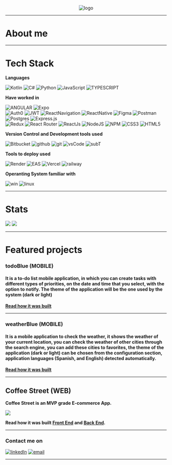<p align='center'>
  <img src='https://res.cloudinary.com/db6aq84ze/image/upload/v1704481468/mrBlue/mrBlueCode_tle7bf.png' alt='logo'/>
</p>


---
# About me

  <!-- I'm a Full Stack Web Developer, currently focused on mobile development with React Native. -->

  <!--Soy desarrollador de software, mi leguaje favorito es javascritp y tambien fue el primero que aprendi, actualmente estoy enfocado en el desarrollo mobile con react native, e --> 

---
# Tech Stack

**Languages**

  ![Kotlin](https://img.shields.io/badge/Kotlin-9a3af4?style=for-the-badge&logo=kotlin&logoColor=white)
  ![C#](https://img.shields.io/badge/C%23-7f399c?style=for-the-badge&logo=c-sharp&logoColor=white)
  ![Python](https://img.shields.io/badge/Python-3776AB?style=for-the-badge&logo=python&logoColor=white)
  ![JavaScript](https://img.shields.io/badge/JavaScript-F7DF1E?style=for-the-badge&logo=javascript&logoColor=black)
  ![TYPESCRIPT](https://img.shields.io/badge/TypeScript-%23232F3E.svg?style=for-the-badge&logo=typescript&logoColor=%23007ACC)

 **Have worked in**

  ![ANGULAR](https://img.shields.io/badge/Angular-%23DD0031.svg?style=for-the-badge&logo=angular&logoColor=white) 
  ![Expo](https://img.shields.io/badge/Expo-%230000D3.svg?style=for-the-badge&logo=expo&logoColor=white)  
  ![Auth0](https://img.shields.io/badge/Auth0-%235678FF.svg?style=for-the-badge&logo=auth0&logoColor=white)
  ![JWT](https://img.shields.io/badge/JWT-%23000000.svg?style=for-the-badge&logo=json-web-tokens&logoColor=white)
  ![ReactNavigation](https://img.shields.io/badge/React_Navigation-%230161D6.svg?style=for-the-badge&logo=react&logoColor=white)
  ![ReactNative](https://img.shields.io/badge/react_Native-%2320232a.svg?style=for-the-badge&logo=react&logoColor=%2361DAFB) 
  ![Figma](https://img.shields.io/badge/figma-%23F24E1E.svg?style=for-the-badge&logo=figma&logoColor=white) 
  ![Postman](https://img.shields.io/badge/Postman-FF6C37?style=for-the-badge&logo=postman&logoColor=white) 
  ![Postgres](https://img.shields.io/badge/postgres-%23316192.svg?style=for-the-badge&logo=postgresql&logoColor=white)
  ![Express.js](https://img.shields.io/badge/express.js-%23404d59.svg?style=for-the-badge&logo=express&logoColor=%2361DAFB)  
  ![Redux](https://img.shields.io/badge/redux-%23593d88.svg?style=for-the-badge&logo=redux&logoColor=white) 
  ![React Router](https://img.shields.io/badge/React_Router-CA4245?style=for-the-badge&logo=react-router&logoColor=white)
  ![ReactJs](https://img.shields.io/badge/reactJS-%2320232a.svg?style=for-the-badge&logo=react&logoColor=%2361DAFB) 
  ![NodeJS](https://img.shields.io/badge/Node.js-43853D?style=for-the-badge&logo=node.js&logoColor=white) 
  ![NPM](https://img.shields.io/badge/NPM-%23000000.svg?style=for-the-badge&logo=npm&logoColor=white) 
  ![CSS3](https://img.shields.io/badge/css3-%231572B6.svg?style=for-the-badge&logo=css3&logoColor=white) 
  ![HTML5](https://img.shields.io/badge/HTML5-E34F26?style=for-the-badge&logo=html5&logoColor=white) 
 
 **Version Control and Development tools used**

  ![Bitbucket](https://img.shields.io/badge/Bitbucket-%230052CC.svg?style=for-the-badge&logo=bitbucket&logoColor=white)
  ![github](https://img.shields.io/badge/GitHub-100000?style=for-the-badge&logo=github&logoColor=white)
  ![git](https://img.shields.io/badge/GIT-E44C30?style=for-the-badge&logo=git&logoColor=white)
  ![vsCode](https://img.shields.io/badge/Visual_Studio_Code-0078D4?style=for-the-badge&logo=visual%20studio%20code&logoColor=white)
  ![subT](https://img.shields.io/badge/sublime_text-%23575757.svg?&style=for-the-badge&logo=sublime-text&logoColor=important)


 **Tools to deploy used**

  ![Render](https://img.shields.io/badge/Render-%23000000.svg?style=for-the-badge&logo=render&logoColor=white)
  ![EAS](https://img.shields.io/badge/EAS-%2361DAFB.svg?style=for-the-badge&logo=expo&logoColor=white)
  ![Vercel](https://img.shields.io/badge/vercel-%23000000.svg?style=for-the-badge&logo=vercel&logoColor=white) 
  ![railway](https://img.shields.io/badge/railway-%23000000.svg?style=for-the-badge&logo=railway&logoColor=white)
  


 **Operanting System familiar with**

  ![win](https://img.shields.io/badge/Windows-0078D6?style=for-the-badge&logo=windows&logoColor=white)
  ![linux](https://img.shields.io/badge/Linux-FCC624?style=for-the-badge&logo=linux&logoColor=black)


---
# Stats


<img src='https://github-readme-stats.vercel.app/api/top-langs/?username=mrbluegru&theme=github_dark&layout=compact' />

<img src="https://github-readme-stats.vercel.app/api?username=mrbluegru&count_private=true&theme=github_dark&show_icons=true" />



---
# Featured projects

### **todoBlue** (MOBILE)

#### It is a to-do list mobile application, in which you can create tasks with different types of priorities, on the date and time that you select, with the option to notify. The theme of the application will be the one used by the system (dark or light)

<!-- **Technologies**

*Expo* | 
*React Native* | 
*React Navigation* | 
*React Redux* | 
*Redux Toolkit* 

📲 **Download and try the app <a href="https://drive.google.com/file/d/1-DrSRArCgheOqLJwsGSPbNhKQusj-4nu/view?usp=sharing" target="_blank" rel="noreferrer">todoblue</a> (APK, Android)** -->

**<a href="https://github.com/MrBluegru/todoBlue-RN.App" target="_blank" rel="noreferrer">Read how it was built</a>**

---

### **weatherBlue** (MOBILE)

#### It is a mobile application to check the weather, it shows the weather of your current location, you can check the weather of other cities through the search engine, you can add these cities to favorites, the theme of the application (dark or light) can be chosen from the configuration section, application languages (Spanish, and English) detected automatically.

<!-- **Technologies**

*Expo* | 
*React Native* | 
*React Navigation* | 
*React Redux* | 
*Redux Toolkit* 

📲 **Download and try the app <a href="https://drive.google.com/file/d/1-OQeluRKzssnYo1CRgD-Vo9WwMRPwytN/view?usp=sharing" target="_blank" rel="noreferrer">weatherBlue</a> (APK, Android)** -->

**<a href="https://github.com/MrBluegru/weatherBlue-RN.App" target="_blank" rel="noreferrer">Read how it was built</a>**

---

## **Coffee Street** (WEB)

  **Coffee Street is an MVP grade E-commerce App.**

  <!-- **Featured features**
  - *Local account creation.*    
  - *Sign in with google account via Auth0.*    
  - *Sending emails through Nodemailer.*    
  - *Upload photos with Cloudinary.*    
  - *The products in the cart are managed from the BackEnd, the products will be accessible from any device where you log in with your account.*     -->

  <!-- **Technologies**
  
  *JavaScript* |
  *NodeJS* | 
  *Express* | 
  *ReactJS* | 
  *Redux* | 
  *CSS* | 
  *SweetAlert* | 
  *Formik* | 
  *Yup* | 
  *Prisma* | 
  *Auth0* | 
  *JWT* | 
  *Cloudinary* | 
  *Nodemailer* | 
  *MercadoPago*  -->


  <!-- **Team**
  - <a href="https://github.com/DarioMarcuzzi" target="_blank" rel="noreferrer">Dario Marcuzzi</a>  
  - <a href="https://github.com/francormin" target="_blank" rel="noreferrer">Franco Corniglione</a>  
  - <a href="https://github.com/leamercado" target="_blank" rel="noreferrer">Leandro Mercado</a>  
  - <a href="https://github.com/lucasezr" target="_blank" rel="noreferrer">Lucas Rodriguez</a>  
  - <a href="https://github.com/DaianaOli" target="_blank" rel="noreferrer">Luz Olivares</a>  
  - <a href="https://github.com/mrbluegru" target="_blank" rel="noreferrer">Miguel E. Rodríguez C.</a>  
  - <a href="https://github.com/noravers" target="_blank" rel="noreferrer">Nora Rodríguez</a>  
  
**Try it 🚀 <a href="https://coffee-street-front-end.vercel.app" target="_blank" rel="noreferrer">Coffee Street</a>** -->


<img src="./gif/coffeeStreet.gif" />

**Read how it was built 
<a href="https://github.com/MrBluegru/CoffeeStreet-FrontEnd" target="_blank" rel="noreferrer">Front End</a> and
<a href="https://github.com/MrBluegru/CoffeeStreet-BackEnd" target="_blank" rel="noreferrer">Back End</a>.**

---
### Contact me on 

<a href="https://www.linkedin.com/in/mrbluegru/" target="_blank" rel="noreferrer">![linkedIn](https://img.shields.io/badge/linkedin-0078D6?style=for-the-badge&logo=linkedin&logoColor=white)</a>
<a href="mailto:miguelrodriguezmbg@gmail.com" target="_blank" rel="noreferrer">![email](https://img.shields.io/badge/gmail-0078D6?style=for-the-badge&logo=gmail&logoColor=white)</a>

---
